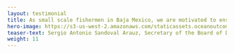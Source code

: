```yaml
---
layout: testimonial
title: As small scale fishermen in Baja Mexico, we are motivated to ensure our fishing practices and fishing company policies are supporting a healthy community. But the path to doing as much can be very complicated. That is where O2 has been valuable — they support us on our journey, sharing insight and recommendations that help empower us to make the changes we seek.
hero-image: https://s3-us-west-2.amazonaws.com/staticassets.oceanoutcomes.org/embedded+photos/testimonials/ensenada-fishery-cooperative-testimonial.png
teaser-text: Sergio Antonio Sandoval Arauz, Secretary of the Board of Directors, Ensenada Fishery Cooperative
weight: 11
---
```

